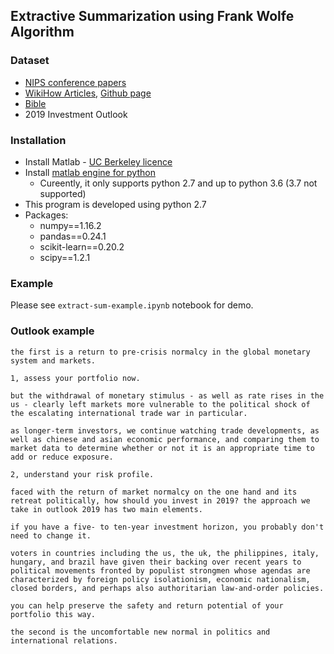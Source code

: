 ## Extractive Summarization using Frank Wolfe Algorithm

### Dataset
  - [NIPS conference papers](https://www.kaggle.com/benhamner/nips-papers#papers.csv)
  - [WikiHow Articles](https://ucsb.app.box.com/s/ap23l8gafpezf4tq3wapr6u8241zz358), [Github page](https://github.com/mahnazkoupaee/WikiHow-Dataset)
  - [Bible](http://www.bibleprotector.com/)
  - 2019 Investment Outlook

### Installation
  - Install Matlab - [UC Berkeley licence ](https://www.mathworks.com/academia/tah-portal/berkeley-731130.html)
  - Install [matlab engine for python](https://www.mathworks.com/help/matlab/matlab_external/install-the-matlab-engine-for-python.html)
    - Cureently, it only supports python 2.7 and up to python 3.6 (3.7 not supported)
  - This program is developed using python 2.7
  - Packages:
    - numpy==1.16.2
    - pandas==0.24.1
    - scikit-learn==0.20.2
    - scipy==1.2.1

### Example
Please see `extract-sum-example.ipynb` notebook for demo.

### Outlook example
```
the first is a return to pre-crisis normalcy in the global monetary system and markets.

1, assess your portfolio now.

but the withdrawal of monetary stimulus - as well as rate rises in the us - clearly left markets more vulnerable to the political shock of the escalating international trade war in particular.

as longer-term investors, we continue watching trade developments, as well as chinese and asian economic performance, and comparing them to market data to determine whether or not it is an appropriate time to add or reduce exposure.

2, understand your risk profile.

faced with the return of market normalcy on the one hand and its retreat politically, how should you invest in 2019? the approach we take in outlook 2019 has two main elements.

if you have a five- to ten-year investment horizon, you probably don't need to change it.

voters in countries including the us, the uk, the philippines, italy, hungary, and brazil have given their backing over recent years to political movements fronted by populist strongmen whose agendas are characterized by foreign policy isolationism, economic nationalism, closed borders, and perhaps also authoritarian law-and-order policies.

you can help preserve the safety and return potential of your portfolio this way.

the second is the uncomfortable new normal in politics and international relations.
```
